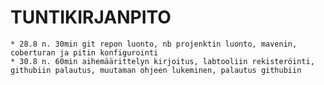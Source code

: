 TUNTIKIRJANPITO
===============

	* 28.8 n. 30min git repon luonto, nb projenktin luonto, mavenin, coberturan ja pitin konfigurointi
	* 30.8 n. 60min aihemäärittelyn kirjoitus, labtooliin rekisteröinti, githubiin palautus, muutaman ohjeen lukeminen, palautus githubiin
